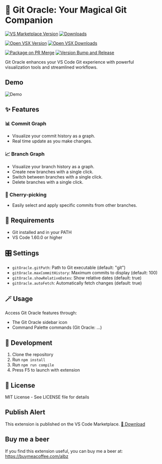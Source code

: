 # 🔮 Git Oracle: Your Magical Git Companion

[![VS Marketplace Version](https://img.shields.io/visual-studio-marketplace/v/AlbertoBarrago.git-oracle)](https://marketplace.visualstudio.com/items?itemName=AlbertoBarrago.git-oracle)
[![Downloads](https://img.shields.io/visual-studio-marketplace/d/AlbertoBarrago.git-oracle)](https://marketplace.visualstudio.com/items?itemName=AlbertoBarrago.git-oracle)


[![Open VSX Version](https://img.shields.io/open-vsx/v/AlbertoBarrago/git-oracle)](https://open-vsx.org/extension/AlbertoBarrago/git-oracle)
[![Open VSX Downloads](https://img.shields.io/open-vsx/dt/AlbertoBarrago/git-oracle)](https://open-vsx.org/extension/AlbertoBarrago/git-oracle)


[![Package on PR Merge](https://github.com/AlbertoBarrago/git-oracle/actions/workflows/package-on-pr.yml/badge.svg)](https://github.com/AlbertoBarrago/git-oracle/actions/workflows/package-on-pr.yml)
[![Version Bump and Release](https://github.com/AlbertoBarrago/git-oracle/actions/workflows/version-bump.yml/badge.svg)](https://github.com/AlbertoBarrago/git-oracle/actions/workflows/version-bump.yml)



Git Oracle enhances your VS Code Git experience with powerful visualization tools and streamlined workflows.

## Demo 
![Demo](./images/demo.gif)

## ✨ Features

### 📊 Commit Graph
- Visualize your commit history as a graph.
- Real time update as you make changes.

### 📈 Branch Graph
- Visualize your branch history as a graph.
- Create new branches with a single click.
- Switch between branches with a single click.
- Delete branches with a single click.

### 🍒 Cherry-picking 
- Easily select and apply specific commits from other branches.

## 🧰 Requirements
- Git installed and in your PATH
- VS Code 1.60.0 or higher

## 🎛️ Settings

* `gitOracle.gitPath`: Path to Git executable (default: "git")
* `gitOracle.maxCommitHistory`: Maximum commits to display (default: 100)
* `gitOracle.showRelativeDates`: Show relative dates (default: true)
* `gitOracle.autoFetch`: Automatically fetch changes (default: true)

## 🪄 Usage

Access Git Oracle features through:
- The Git Oracle sidebar icon
- Command Palette commands (Git Oracle: ...)

## 🧪 Development

1. Clone the repository
2. Run `npm install`
3. Run `npm run compile`
4. Press F5 to launch with extension

## 📄 License

MIT License - See LICENSE file for details

## Publish Alert 
This extension is published on the VS Code Marketplace.
[🚀 Download](https://marketplace.visualstudio.com/items?itemName=AlbertoBarrago.git-oracle)

## Buy me a beer 
If you find this extension useful, you can buy me a beer at:
https://buymeacoffee.com/albz
